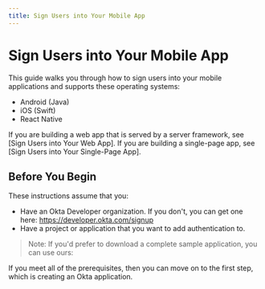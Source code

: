 ```yaml
---
title: Sign Users into Your Mobile App
---
```

# Sign Users into Your Mobile App

This guide walks you through how to sign users into your mobile applications and supports these operating systems:

* Android (Java)
* iOS (Swift)
* React Native

If you are building a web app that is served by a server framework, see [Sign Users into Your Web App]. If you are building a single-page app, see [Sign Users into Your Single-Page App].

## Before You Begin

These instructions assume that you: 

* Have an Okta Developer organization. If you don't, you can get one here: <https://developer.okta.com/signup>
* Have a project or application that you want to add authentication to.

> Note: If you'd prefer to download a complete sample application, you can use ours:

<StackSelector snippet="samples"/>

If you meet all of the prerequisites, then you can move on to the first step, which is creating an Okta application.